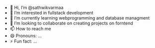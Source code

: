 - 👋 Hi, I’m @sathwikvarmaa
- 👀 I’m interested in fullstack development
- 🌱 I’m currently learning webprogramming and database managment 
- 💞️ I’m looking to collaborate on creating projects on forntend
- 📫 How to reach me 
- 😄 Pronouns: ...
- ⚡ Fun fact: ...

<!---
sathwikvarmaa/sathwikvarmaa is a ✨ special ✨ repository because its `README.md` (this file) appears on your GitHub profile.
You can click the Preview link to take a look at your changes.
--->
